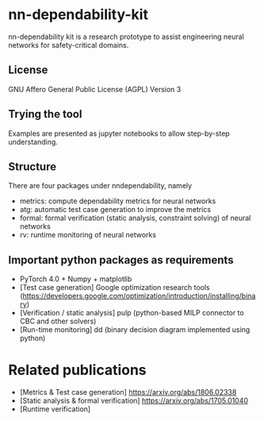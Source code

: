 # nn-dependability-kit

nn-dependability kit is a research prototype to assist engineering neural networks for safety-critical domains. 

## License

GNU Affero General Public License (AGPL) Version 3

## Trying the tool

Examples are presented as jupyter notebooks to allow step-by-step understanding. 

## Structure

There are four packages under nndependability, namely
- metrics: compute dependability metrics for neural networks
- atg: automatic test case generation to improve the metrics
- formal: formal verification (static analysis, constraint solving) of neural networks
- rv: runtime monitoring of neural networks

## Important python packages as requirements

- PyTorch 4.0 + Numpy + matplotlib 
- [Test case generation] Google optimization research tools (https://developers.google.com/optimization/introduction/installing/binary)
- [Verification / static analysis] pulp (python-based MILP connector to CBC and other solvers)
- [Run-time monitoring] dd (binary decision diagram implemented using python)

# Related publications

- [Metrics & Test case generation] https://arxiv.org/abs/1806.02338
- [Static analysis & formal verification] https://arxiv.org/abs/1705.01040 
- [Runtime verification] 

